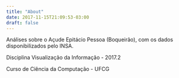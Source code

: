 ```yaml
---
title: "About"
date: 2017-11-15T21:09:53-03:00
draft: false
---
```


Análises sobre o Açude Epitácio Pessoa (Boqueirão), com os dados disponibilizados pelo INSA.

Disciplina Visualização da Informação - 2017.2

Curso de Ciência da Computação - UFCG
